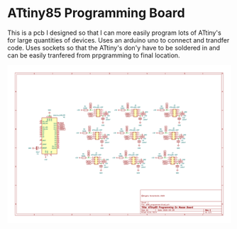 # ATtiny85 Programming Board

This is a pcb I designed so that I can more easily program lots of ATtiny's for large quantities of devices. Uses an arduino uno to connect and trandfer code. Uses sockets so that the ATtiny's don'y have to be soldered in and can be easily tranfered from prpgramming to final location.

![schematic_photo](https://github.com/TheScarletWarlock645/mini-projects/blob/main/attiny85-programmer/schematic.png)
